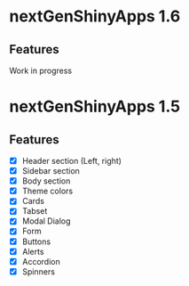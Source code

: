 # nextGenShinyApps 1.6

## Features

Work in progress

# nextGenShinyApps 1.5

## Features

- [x] Header section (Left, right)
- [x] Sidebar section
- [x] Body section
- [x] Theme colors
- [x] Cards
- [x] Tabset
- [x] Modal Dialog
- [x] Form
- [x] Buttons
- [x] Alerts
- [x] Accordion
- [x] Spinners

